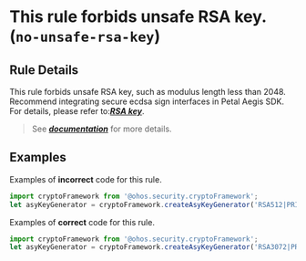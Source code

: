 # This rule forbids unsafe RSA key. (`no-unsafe-rsa-key`)

## Rule Details

This rule forbids unsafe RSA key, such as modulus length less than 2048. Recommend integrating secure ecdsa
sign interfaces in Petal Aegis SDK. For details, please refer to:[**_RSA key_**](https://developer.huawei.com/consumer/cn/doc/AppGallery-connect-References/ohaeggeneratersakeypairbase64-0000001864601898).

> See [**_documentation_**](https://developer.huawei.com/consumer/{{region}}/doc/harmonyos-guides-{{apiVersion}}/ide_no-unsafe-rsa-key-{{apiVersion}}) for more details.

## Examples

Examples of **incorrect** code for this rule.

```ts
import cryptoFramework from '@ohos.security.cryptoFramework';
let asyKeyGenerator = cryptoFramework.createAsyKeyGenerator('RSA512|PRIMES_2');
```

Examples of **correct** code for this rule.

```ts
import cryptoFramework from '@ohos.security.cryptoFramework';
let asyKeyGenerator = cryptoFramework.createAsyKeyGenerator('RSA3072|PRIMES_2');
```
